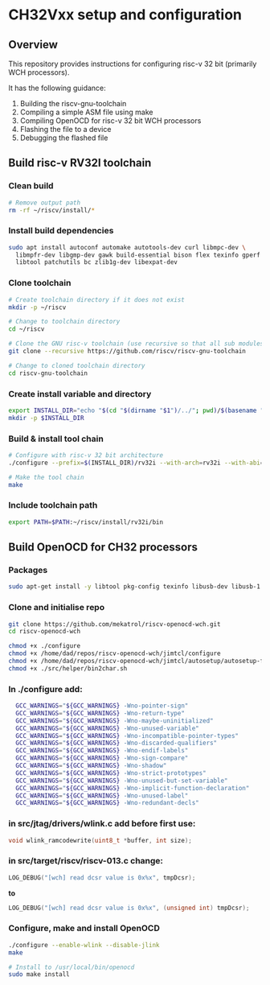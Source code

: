 # CH32Vxx setup and configuration

## Overview

This repository provides instructions for configuring risc-v 32 bit (primarily WCH processors). 

It has the following guidance:

1. Building the riscv-gnu-toolchain
2. Compiling a simple ASM file using make
3. Compiling OpenOCD for risc-v 32 bit WCH processors
3. Flashing the file to a device
4. Debugging the flashed file 

## Build risc-v RV32I toolchain

### Clean build

```bash
# Remove output path
rm -rf ~/riscv/install/*
```

### Install build dependencies
```bash
sudo apt install autoconf automake autotools-dev curl libmpc-dev \
  libmpfr-dev libgmp-dev gawk build-essential bison flex texinfo gperf \
  libtool patchutils bc zlib1g-dev libexpat-dev
```

### Clone toolchain
```bash
# Create toolchain directory if it does not exist
mkdir -p ~/riscv

# Change to toolchain directory
cd ~/riscv

# Clone the GNU risc-v toolchain (use recursive so that all sub modules are fetched during clone)
git clone --recursive https://github.com/riscv/riscv-gnu-toolchain

# Change to cloned toolchain directory
cd riscv-gnu-toolchain
```

### Create install variable and directory
```bash
export INSTALL_DIR="echo "$(cd "$(dirname "$1")/../"; pwd)/$(basename "$1")install""
mkdir -p $INSTALL_DIR
```

### Build & install tool chain
```bash
# Configure with risc-v 32 bit architecture
./configure --prefix=$(INSTALL_DIR)/rv32i --with-arch=rv32i --with-abi=ilp32

# Make the tool chain
make
```

### Include toolchain path
```bash
export PATH=$PATH:~/riscv/install/rv32i/bin
```

## Build OpenOCD for CH32 processors

### Packages

```bash
sudo apt-get install -y libtool pkg-config texinfo libusb-dev libusb-1.0.0-dev libftdi-dev autoconf
```

### Clone and initialise repo
```bash
git clone https://github.com/mekatrol/riscv-openocd-wch.git
cd riscv-openocd-wch

chmod +x ./configure
chmod +x /home/dad/repos/riscv-openocd-wch/jimtcl/configure
chmod +x /home/dad/repos/riscv-openocd-wch/jimtcl/autosetup/autosetup-find-tclsh
chmod +x ./src/helper/bin2char.sh
```

### In ./configure add:

```bash
  GCC_WARNINGS="${GCC_WARNINGS} -Wno-pointer-sign"  
  GCC_WARNINGS="${GCC_WARNINGS} -Wno-return-type"  
  GCC_WARNINGS="${GCC_WARNINGS} -Wno-maybe-uninitialized"  
  GCC_WARNINGS="${GCC_WARNINGS} -Wno-unused-variable"  
  GCC_WARNINGS="${GCC_WARNINGS} -Wno-incompatible-pointer-types"  
  GCC_WARNINGS="${GCC_WARNINGS} -Wno-discarded-qualifiers"  
  GCC_WARNINGS="${GCC_WARNINGS} -Wno-endif-labels"  
  GCC_WARNINGS="${GCC_WARNINGS} -Wno-sign-compare"  
  GCC_WARNINGS="${GCC_WARNINGS} -Wno-shadow"  
  GCC_WARNINGS="${GCC_WARNINGS} -Wno-strict-prototypes"  
  GCC_WARNINGS="${GCC_WARNINGS} -Wno-unused-but-set-variable"  
  GCC_WARNINGS="${GCC_WARNINGS} -Wno-implicit-function-declaration"  
  GCC_WARNINGS="${GCC_WARNINGS} -Wno-unused-label"  
  GCC_WARNINGS="${GCC_WARNINGS} -Wno-redundant-decls"  
```

### in src/jtag/drivers/wlink.c add before first use:

```c
void wlink_ramcodewrite(uint8_t *buffer, int size);
```

### in src/target/riscv/riscv-013.c change:
```c
LOG_DEBUG("[wch] read dcsr value is 0x%x", tmpDcsr);
```
**to**
```c
LOG_DEBUG("[wch] read dcsr value is 0x%x", (unsigned int) tmpDcsr);
```

### Configure, make and install OpenOCD

```bash
./configure --enable-wlink --disable-jlink
make

# Install to /usr/local/bin/openocd
sudo make install
```
